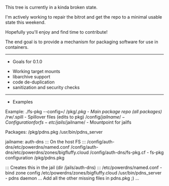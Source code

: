 This tree is currently in a kinda broken state.

I'm actively working to repair the bitrot and get the
repo to a minimal usable state this weekend.

Hopefully you'll enjoy and find time to contribute!

The end goal is to provide a mechanism for packaging
software for use in containers.

---
* Goals for 0.1.0
- Working target mounts
- libarchive support
- code de-duplication
- sanitization and security checks

---
* Examples

Example: ./fs-pkg --config=/
/pkg/*.pkg		- Main package repo (all packages)
/rw/*.spill		- Spillover files (edits to pkg)
/config/$jailname/	- Configuration for fs-etc
/jails/$jailname/	- Mountpoint for jailfs


Packages:
/pkg/pdns.pkg
	/usr/bin/pdns_server

jailname: auth-dns
::: On the host FS :::
	/config/auth-dns/etc/powerdns/named.conf
	/config/auth-dns/etc/powerdns/zones/bigfluffy.cloud
	/config/auth-dns/fs-pkg.cf	- fs-pkg configuration
	/pkg/pdns.pkg

::: Creates this in the jail (dir /jails/auth-dns) :::
	/etc/powerdns/named.conf	- bind zone config
	/etc/powerdns/zones/bigfluffy.cloud
	/usr/bin/pdns_server		- pdns daemon
    ... Add all the other missing files in pdns.pkg ;) ...

